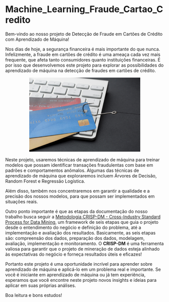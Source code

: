 # Machine_Learning_Fraude_Cartao_Credito

Bem-vindo ao nosso projeto de Detecção de Fraude em Cartões de Crédito com Aprendizado de Máquina!

Nos dias de hoje, a segurança financeira é mais importante do que nunca. Infelizmente, a fraude em cartões de crédito é uma ameaça cada vez mais frequente, que afeta tanto consumidores quanto instituições financeiras. É por isso que desenvolvemos este projeto para explorar as possibilidades do aprendizado de máquina na detecção de fraudes em cartões de crédito.

<p align="center">
  <img src="credit_card.jpg" width=70% >
</p>

Neste projeto, usaremos técnicas de aprendizado de máquina para treinar modelos que possam identificar transações fraudulentas com base em padrões e comportamentos anômalos. Algumas das técnicas de aprendizado de máquina que exploraremos incluem Árvores de Decisão, Random Forest e Regressão Logística.

Além disso, também nos concentraremos em garantir a qualidade e a precisão dos nossos modelos, para que possam ser implementados em situações reais. 

Outro ponto importante é que as etapas da documentação do nosso trabalho busca seguir a [Metodologia CRISP-DM - Cross-Industry Standard Process for Data Mining](https://www.escoladnc.com.br/blog/data-science/metodologia-crisp-dm/), um framework de seis etapas que guia o projeto desde o entendimento do negócio e definição do problema, até a implementação e avaliação dos resultados. Basicamente, as seis etapas são: compreensão dos dados, preparação dos dados, modelagem, avaliação, implementação e monitoramento. O **CRISP-DM** é uma ferramenta valiosa para garantir que o projeto de mineração de dados esteja alinhado às expectativas do negócio e forneça resultados úteis e eficazes! 

Portanto este projeto é uma oportunidade incrível para aprender sobre aprendizado de máquina e aplicá-lo em um problema real e importante. Se você é iniciante em aprendizado de máquina ou já tem experiência, esperamos que você encontre neste projeto novos insights e ideias para aplicar em suas próprias análises.


Boa leitura e bons estudos!
